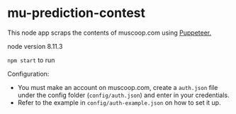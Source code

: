 # mu-prediction-contest
This node app scraps the contents of muscoop.com using [Puppeteer.](https://github.com/GoogleChrome/puppeteer#readme)

node version 8.11.3

`npm start` to run

Configuration:
- You must make an account on muscoop.com, create a `auth.json` file under the config folder (`config/auth.json`) and enter in your credentials.
- Refer to the example in `config/auth-example.json` on how to set it up.